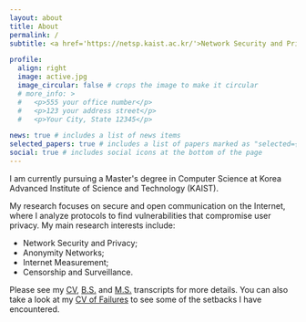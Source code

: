 ```yaml
---
layout: about
title: About
permalink: /
subtitle: <a href='https://netsp.kaist.ac.kr/'>Network Security and Privacy Research Lab at KAIST</a>

profile:
  align: right
  image: active.jpg
  image_circular: false # crops the image to make it circular
  # more_info: >
  #   <p>555 your office number</p>
  #   <p>123 your address street</p>
  #   <p>Your City, State 12345</p>

news: true # includes a list of news items
selected_papers: true # includes a list of papers marked as "selected={true}"
social: true # includes social icons at the bottom of the page
---
```


I am currently pursuing a Master's degree in Computer Science at Korea Advanced Institute of Science and Technology (KAIST).

My research focuses on secure and open communication on the Internet, where I analyze protocols to find vulnerabilities that compromise user privacy. My main research interests include:
- Network Security and Privacy;
- Anonymity Networks;
- Internet Measurement;
- Censorship and Surveillance.

Please see my [CV](assets/pdf/CV.pdf), [B.S.](assets/pdf/Transcript_BS.pdf) and [M.S.](assets/pdf/Transcript_MS.pdf) transcripts for more details.
You can also take a look at my [CV of Failures](assets/pdf/CVF.pdf) to see some of the setbacks I have encountered.